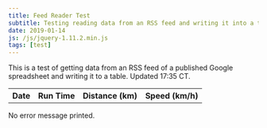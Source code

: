 ```yaml
---
title: Feed Reader Test
subtitle: Testing reading data from an RSS feed and writing it into a table.
date: 2019-01-14
js: /js/jquery-1.11.2.min.js
tags: [test]
---
```


This is a test of getting data from an RSS feed of a published Google spreadsheet and writing it to a table. Updated 17:35 CT.

<table style="width:100%" id="tbl">
  <tr>
    <th>Date</th>
    <th>Run Time</th>
    <th>Distance (km)</th>
    <th>Speed (km/h)</th>
  </tr>
</table>
<p id="errMsg">No error message printed.</p>

<script>  
  var feedUrl = "https://spreadsheets.google.com/feeds/list/1ja2C-UuzQo4i_OrBZe-91Kifm3zWd9pg16xmLlN0Wgs/default/public/values";
    fetch(feedUrl).then((res) => {
      res.text().then((xmlTxt) => {
        var domParser = new DOMParser();
        let doc = domParser.parseFromString(xmlTxt, 'text/xml');
        doc.querySelectorAll('entry').forEach((entry) => {
          var newrow = table.insertRow(1);
          var newcell0 = newrow.insertCell(0);
          var newcell1 = newrow.insertCell(1);
          var newcell2 = newrow.insertCell(2);
          var newcell3 = newrow.insertCell(3);
          var runtime = entry.querySelector('gsx:time').textContent;
          var rundist = entry.querySelector('gsx:distancekm').textContent;
  	  var runspeed = 60*rundist/runtime;
        newcell0.innerHTML = entry.querySelector("gsx:date").textContent;
        newcell1.innerHTML = runtime;
        newcell2.innerHTML = rundist;
        newcell3.innerHTML = runspeed;
      });
    });
  }).catch(() => errMsg.innerHTML = 'Error in fetching the website');
</script>
